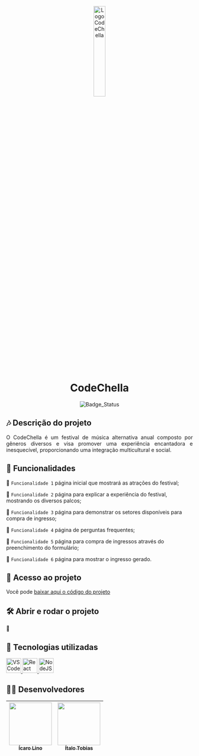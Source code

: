 <div align="center">
  <img src="public/assets/logo-codechella.svg" alt="Logo CodeChella" width="25%">
  <h1>CodeChella</h1>
  <img src="https://img.shields.io/static/v1?label=STATUS&message=EM%20DESENVOLVIMENTO&color=GREEN&style=for-the-badge" alt="Badge_Status">
</div>

## :notes: Descrição do projeto
<p align="justify">
  O CodeChella é um festival de música alternativa anual composto por gêneros diversos e visa promover uma experiência encantadora e inesquecível, proporcionando uma integração multicultural e social.
</p>

## :hammer: Funcionalidades
:construction: `Funcionalidade 1` página inicial que mostrará as atrações do festival;

:construction: `Funcionalidade 2` página para explicar a experiência do festival, mostrando os diversos palcos;

:construction: `Funcionalidade 3` página para demonstrar os setores disponíveis para compra de ingresso;

:construction: `Funcionalidade 4` página de perguntas frequentes;

:construction: `Funcionalidade 5` página para compra de ingressos através do preenchimento do formulário;

:construction: `Funcionalidade 6` página para mostrar o ingresso gerado.

## :open_file_folder: Acesso ao projeto
Você pode [baixar aqui o código do projeto](https://github.com/TobiasItalo/codechella/archive/refs/heads/main.zip)

## :hammer_and_wrench: Abrir e rodar o projeto
:construction:
<!-- Adicionar o Github Pages e Vercel futuramente -->

## :triangular_ruler: Tecnologias utilizadas
<a href="https://code.visualstudio.com"> <img src="https://cdn.jsdelivr.net/gh/devicons/devicon/icons/vscode/vscode-plain-wordmark.svg" alt="VS Code" width="40" height="40"/> </a><a href="https://react.dev"> <img src="https://cdn.jsdelivr.net/gh/devicons/devicon/icons/react/react-original-wordmark.svg" alt="React" width="40" height="40"/> </a> <a href="https://nodejs.org/"> <img src="https://cdn.jsdelivr.net/gh/devicons/devicon/icons/nodejs/nodejs-plain.svg" alt="NodeJS" width="40" height="40"/> </a>

## :man_scientist: Desenvolvedores
| [<img src="https://github.com/IcaroLino.png" width=115><br><sub>Ícaro Lino</sub>](https://github.com/IcaroLino) | [<img src="https://github.com/TobiasItalo.png" width=115><br><sub>Ítalo Tobias</sub>](https://github.com/TobiasItalo) |
| :---: | :---: |
